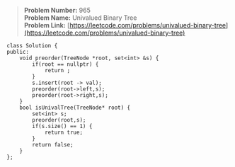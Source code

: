 > **Problem Number:** 965 <br>
> **Problem Name:** Univalued Binary Tree <br>
> **Problem Link:** [https://leetcode.com/problems/univalued-binary-tree](https://leetcode.com/problems/univalued-binary-tree) <br>

    class Solution {
    public:
        void preorder(TreeNode *root, set<int> &s) {
            if(root == nullptr) {
                return ;
            }
            s.insert(root -> val);
            preorder(root->left,s);
            preorder(root->right,s);
        }
        bool isUnivalTree(TreeNode* root) {
            set<int> s;
            preorder(root,s);
            if(s.size() == 1) {
                return true;
            }
            return false;
        }
    };